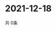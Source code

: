 # 2021-12-18
  共 0条

  <!-- BEGIN -->
  <!-- 最后更新时间Sat Dec 18 2021 05:05:32 GMT+0000 (Coordinated Universal Time) -->
  
  <!-- END -->
  
  